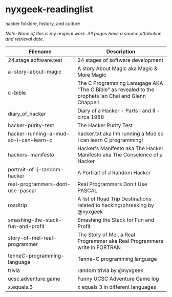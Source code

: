 # nyxgeek-readinglist
hacker folklore, history, and culture


*Note: None of this is my original work. All pages have a source attribution and retrieval date.*


| Filename | Description |
| ------------- | ------------- |
| 24.stage.software.test  | 24 stages of software development  |
| a-story-about-magic   | A story About Magic aka Magic & More Magic  |
| c-bible  | The C Programming Lanugage AKA "The C Bible" as revealed to the prophets Ian Chai and Glenn Chappell |
| diary_of_hacker | Diary of a Hacker - Parts I and II - circa 1988 |
| hacker-purity-test  | The Hacker Purity Test |
| hacker-running-a-mud-so-i-can-learn-c | hacker.txt aka I'm running a Mud so I can learn C programming! |
| hackers-manifesto | Hacker's Manifesto aka The Hacker Manifesto aka The Conscience of a Hacker |
| portrait-of-j-random-hacker | A Portrait of J Random Hacker |
| real-programmers-dont-use-pascal | Real Programmers Don't Use PASCAL |
| roadtrip | A list of Road Trip Destinations related to hacking/phreaking by @nyxgeek |
| smashing-the-stack-fun-and-profit | Smashing the Stack for Fun and Profit |
| story-of-mel-real-programmer | The Story of Mel, a Real Programmer aka Real Programmers write in FORTRAN |
| tenneC-programming-language | Tenne-C programming language |
| trivia | random trivia by @nyxgeek |
| ucsc.adventure.game | Funny UCSC Adventure Game log |
| x.equals.3 | x equals 3 in different languages |

